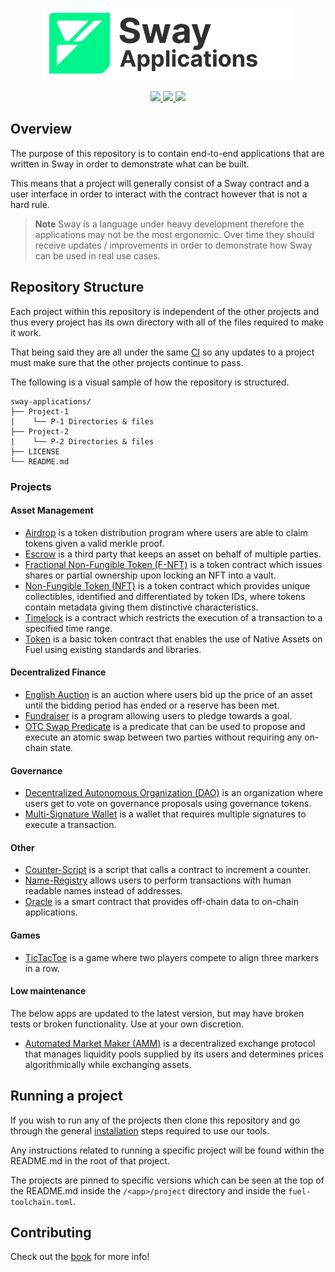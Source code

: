 <p align="center">
    <picture>
        <source media="(prefers-color-scheme: dark)" srcset=".docs/sway-apps-logo-dark-theme.png">
        <img alt="SwayApps logo" width="400px" src=".docs/sway-apps-logo-light-theme.png">
    </picture>
</p>

<p align="center">
    <a href="https://github.com/FuelLabs/sway-applications/actions/workflows/ci.yml" alt="CI">
        <img src="https://github.com/FuelLabs/sway-applications/actions/workflows/ci.yml/badge.svg" />
    </a>
    <a href="./LICENSE" alt="forc">
        <img src="https://img.shields.io/github/license/FuelLabs/sway-applications" />
    </a>
    <a href="https://discord.gg/xfpK4Pe">
        <img src="https://img.shields.io/discord/732892373507375164?color=6A7EC2&logo=discord&logoColor=ffffff&labelColor=6A7EC2&label=Discord" />
    </a>
</p>

## Overview

The purpose of this repository is to contain end-to-end applications that are written in Sway in order to demonstrate what can be built.

This means that a project will generally consist of a Sway contract and a user interface in order to interact with the contract however that is not a hard rule.

> **Note**
> Sway is a language under heavy development therefore the applications may not be the most ergonomic. Over time they should receive updates / improvements in order to demonstrate how Sway can be used in real use cases.

## Repository Structure

Each project within this repository is independent of the other projects and thus every project has its own directory with all of the files required to make it work.

That being said they are all under the same [CI](.github/workflows/ci.yml) so any updates to a project must make sure that the other projects continue to pass.

The following is a visual sample of how the repository is structured.

```
sway-applications/
├── Project-1
|    └── P-1 Directories & files
├── Project-2
|    └── P-2 Directories & files
├── LICENSE
└── README.md
```

### Projects

#### Asset Management

- [Airdrop](./airdrop/) is a token distribution program where users are able to claim tokens given a valid merkle proof.
- [Escrow](./escrow) is a third party that keeps an asset on behalf of multiple parties.
- [Fractional Non-Fungible Token (F-NFT)](./native-assets/fractional-NFT/) is a token contract which issues shares or partial ownership upon locking an NFT into a vault.
- [Non-Fungible Token (NFT)](./native-assets/NFT/) is a token contract which provides unique collectibles, identified and differentiated by token IDs, where tokens contain metadata giving them distinctive characteristics.
- [Timelock](./timelock) is a contract which restricts the execution of a transaction to a specified time range.
- [Token](./native-assets/token/) is a basic token contract that enables the use of Native Assets on Fuel using existing standards and libraries.

#### Decentralized Finance

- [English Auction](./auctions/english-auction/) is an auction where users bid up the price of an asset until the bidding period has ended or a reserve has been met.
- [Fundraiser](./fundraiser/) is a program allowing users to pledge towards a goal.
- [OTC Swap Predicate](./OTC-swap-predicate) is a predicate that can be used to propose and execute an atomic swap between two parties without requiring any on-chain state.

#### Governance

- [Decentralized Autonomous Organization (DAO)](./DAO) is an organization where users get to vote on governance proposals using governance tokens.
- [Multi-Signature Wallet](./multisig-wallet) is a wallet that requires multiple signatures to execute a transaction.

#### Other

- [Counter-Script](./counter-script/) is a script that calls a contract to increment a counter.
- [Name-Registry](./name-registry/) allows users to perform transactions with human readable names instead of addresses.
- [Oracle](./oracle) is a smart contract that provides off-chain data to on-chain applications.

#### Games

- [TicTacToe](./games/TicTacToe) is a game where two players compete to align three markers in a row.

#### Low maintenance
The below apps are updated to the latest version, but may have broken tests or broken functionality. Use at your own discretion.
- [Automated Market Maker (AMM)](./archive/AMM/) is a decentralized exchange protocol that manages liquidity pools supplied by its users and determines prices algorithmically while exchanging assets.

## Running a project

If you wish to run any of the projects then clone this repository and go through the general [installation](https://fuellabs.github.io/sway/) steps required to use our tools.

Any instructions related to running a specific project will be found within the README.md in the root of that project.

The projects are pinned to specific versions which can be seen at the top of the README.md inside the `/<app>/project` directory and inside the `fuel-toolchain.toml`.

## Contributing

Check out the [book](https://swayapps.fuel.network/book/) for more info!
